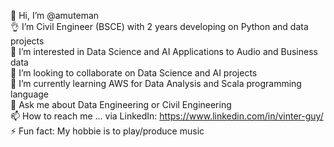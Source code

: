 👋 Hi, I’m @amuteman <br />
👌 I’m Civil Engineer (BSCE) with 2 years developing on Python and data projects <br />
👀 I’m interested in Data Science and AI Applications to Audio and Business data <br />
👯 I’m looking to collaborate on Data Science and AI projects <br />
🌱 I’m currently learning AWS for Data Analysis and Scala programming language <br />
💬 Ask me about Data Engineering or Civil Engineering <br />
📫 How to reach me ... via LinkedIn: https://www.linkedin.com/in/vinter-guy/ <br />
⚡ Fun fact: My hobbie is to play/produce music
